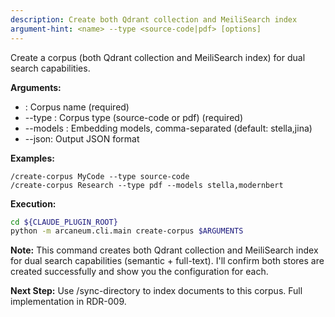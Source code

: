 ```yaml
---
description: Create both Qdrant collection and MeiliSearch index
argument-hint: <name> --type <source-code|pdf> [options]
---
```


Create a corpus (both Qdrant collection and MeiliSearch index) for dual search capabilities.

**Arguments:**
- <name>: Corpus name (required)
- --type <type>: Corpus type (source-code or pdf) (required)
- --models <models>: Embedding models, comma-separated (default: stella,jina)
- --json: Output JSON format

**Examples:**
```
/create-corpus MyCode --type source-code
/create-corpus Research --type pdf --models stella,modernbert
```

**Execution:**
```bash
cd ${CLAUDE_PLUGIN_ROOT}
python -m arcaneum.cli.main create-corpus $ARGUMENTS
```

**Note:** This command creates both Qdrant collection and MeiliSearch index for
dual search capabilities (semantic + full-text). I'll confirm both stores are
created successfully and show you the configuration for each.

**Next Step:** Use /sync-directory to index documents to this corpus.
Full implementation in RDR-009.

